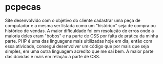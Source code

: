 # pcpecas
Site desenvolvido com o objetivo do cliente cadastrar uma peça de computador e a mesma ser listada como um "histórico" seja de compra ou histórico de vendas.
A maior dificuldade foi em resolução de erros onde a maioria deles eram "bobos" e na parte de CSS por falta de prática da minha parte.
PHP é uma das linguagens mais ultilizadas hoje em dia, então com essa atividade, consegui desenvolver um código que por mais que seja simples, em uma outra linguagem acredito que me sai bem.
A maior parte das dúvidas é mais em relação a parte de CSS.

